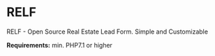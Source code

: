 # RELF
RELF - Open Source Real Estate Lead Form. Simple and Customizable 

**Requirements:**
min. PHP7.1 or higher

